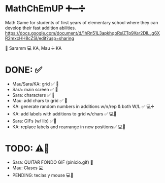 # MathChEmUP ➕➖➗
Math Game for students of first years of elementary school where they can develop their fast addition abilities.
https://docs.google.com/document/d/1hRn51L3apkhqoRslZTp9Xar2DlL_g6XR2mxcHH8cZSI/edit?usp=sharing

👾 Saramm
💻 KA, Mau
➗ KA

# DONE: ✅
- Mau/Sara/KA: grid ✅ 👾
- Sara: main screen ✅ 👾
- Sara: characters ✅ 👾
- Mau: add chars to grid ✅ 👾
- KA: generate random numbers in additions w/n/rep & both W/L ✅ 💻➗
- KA: add labels with additions to grid w/chars ✅ 💻👾
- Sara: GIFs (w/ lib) ✅👾
- KA: replace labels and rearrange in new positions✅ 💻👾

# TODO: ⚠️🚨
- Sara: QUITAR FONDO GIF (pinicio.gif) 👾
- Mau: Clases 💻
- PENDING: teclas y mouse 💻👾
